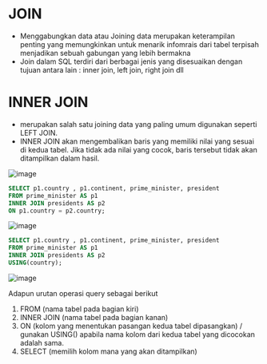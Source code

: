 # JOIN 

- Menggabungkan data atau Joining data merupakan keterampilan penting yang memungkinkan untuk menarik infomrais dari tabel terpisah menjadikan sebuah gabungan yang lebih bermakna
- Join dalam SQL terdiri dari berbagai jenis yang disesuaikan dengan tujuan antara lain : inner join, left join, right join dll

# INNER JOIN

- merupakan salah satu joining data yang paling umum digunakan seperti LEFT JOIN.
- INNER JOIN akan mengembalikan baris yang memiliki nilai yang sesuai di kedua tabel. Jika tidak ada nilai yang cocok, baris tersebut tidak akan ditampilkan dalam hasil.

![image](https://github.com/akmalhsn/SQL/assets/149208628/c214fc46-2950-446c-b384-43c1be62a56f)

```SQL
SELECT p1.country , p1.continent, prime_minister, president 
FROM prime_minister AS p1
INNER JOIN presidents AS p2
ON p1.country = p2.country;
```

![image](https://github.com/akmalhsn/SQL/assets/149208628/ecf448ea-ac39-40a3-a68a-f67bb232f45a)

```SQL
SELECT p1.country , p1.continent, prime_minister, president 
FROM prime_minister AS p1
INNER JOIN presidents AS p2
USING(country);
```

![image](https://github.com/akmalhsn/SQL/assets/149208628/ecf448ea-ac39-40a3-a68a-f67bb232f45a)

Adapun urutan operasi query sebagai berikut
1. FROM (nama tabel pada bagian kiri)
2. INNER JOIN (nama tabel pada bagian kanan)
3. ON (kolom yang menentukan pasangan kedua tabel dipasangkan) / gunakan USING() apabila nama kolom dari kedua tabel yang dicocokan adalah sama.
4. SELECT (memilih kolom mana yang akan ditampilkan)


# 
